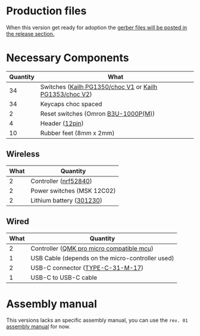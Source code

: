 # Production files

When this version get ready for adoption the [gerber files will be posted in the release section.](https://github.com/anothermimich/K02/releases)

# Necessary Components

| Quantity | What                                                                                                                                                          |
| -------- | ------------------------------------------------------------------------------------------------------------------------------------------------------------- |
| 34       | Switches ([Kailh PG1350/choc V1](https://cdn-shop.adafruit.com/product-files/5113/CHOC+keyswitch_Kailh-CPG135001D01_C400229.pdf) or [Kailh PG1353/choc V2]()) |
| 34       | Keycaps choc spaced                                                                                                                                           |
| 2        | Reset switches (Omron [B3U-1000P(M)](https://omronfs.omron.com/en_US/ecb/products/pdf/en-b3u.pdf))                                                            |
| 4        | Header ([12pin](https://github.com/joric/nrfmicro/wiki/Sockets))                                                                                              |
| 10       | Rubber feet (8mm x 2mm)                                                                                                                                       |

## Wireless

| What | Quantity                                                                     |
| ---- | ---------------------------------------------------------------------------- |
| 2    | Controller ([nrf52840](https://github.com/joric/nrfmicro/wiki/Alternatives)) |
| 2    | Power switches (MSK 12C02)                                                   |
| 2    | Lithium battery ([301230](https://github.com/joric/nrfmicro/wiki/Batteries)) |

## Wired

| What | Quantity                                                                                                                                     |
| ---- | -------------------------------------------------------------------------------------------------------------------------------------------- |
| 2    | Controller ([QMK pro micro compatible mcu](https://github.com/qmk/qmk_firmware/blob/master/docs/compatible_microcontrollers.md))             |
| 1    | USB Cable (depends on the micro-controller used)                                                                                             |
| 2    | USB-C connector ([TYPE-C-31-M-17](https://www.lcsc.com/datasheet/lcsc_datasheet_2410010030_Korean-Hroparts-Elec-TYPE-C-31-M-17_C283540.pdf)) |
| 1    | USB-C to USB-C cable                                                                                                                         |

# Assembly manual

This versions lacks an specific assembly manual, you can use the `rev. 01` [assembly manual](https://github.com/anothermimich/K02/blob/main/other/manuals/k02-assembly-manual.pdf) for now.
